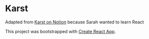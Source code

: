 # Karst

Adapted from [Karst on Notion](https://www.notion.so/Karst-46333cc7df17498b8c153746cba259aa)
because Sarah wanted to learn React

This project was bootstrapped with [Create React App](https://github.com/facebook/create-react-app).
